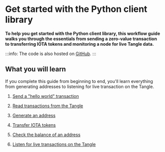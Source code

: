 # Get started with the Python client library

**To help you get started with the Python client library, this workflow guide walks you through the essentials from sending a zero-value transaction to transferring IOTA tokens and monitoring a node for live Tangle data.**

:::info:
The code is also hosted on [GitHub](https://github.com/iota-community/python-iota-workshop).
:::

## What you will learn

If you complete this guide from beginning to end, you'll learn everything from generating addresses to listening for live transaction on the Tangle.

1. [Send a "hello world" transaction](../python/send-your-first-bundle.md)

2. [Read transactions from the Tangle](../python/read-transactions.md)

3. [Generate an address](../python/generate-an-address.md)

4. [Transfer IOTA tokens](../python/transfer-iota-tokens.md)

5. [Check the balance of an address](../python/check-balance.md)

6. [Listen for live transactions on the Tangle](../python/listen-for-transactions.md)
